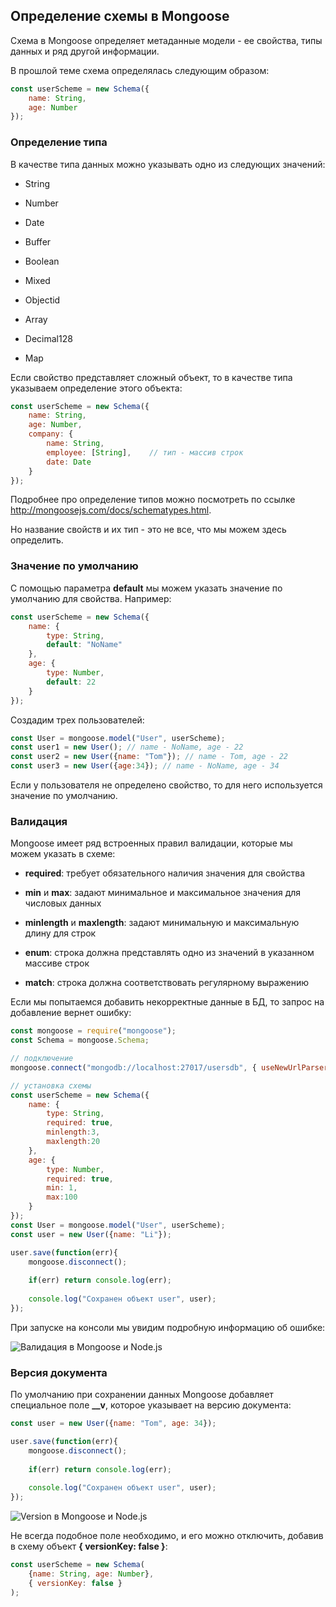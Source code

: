 ## Определение схемы в Mongoose

Схема в Mongoose определяет метаданные модели - ее свойства, типы данных и ряд другой информации.

В прошлой теме схема определялась следующим образом:

```js
const userScheme = new Schema({
    name: String,
    age: Number
});
```

### Определение типа

В качестве типа данных можно указывать одно из следующих значений:

- String

- Number

- Date

- Buffer

- Boolean

- Mixed

- Objectid

- Array

- Decimal128

- Map

Если свойство представляет сложный объект, то в качестве типа указываем определение этого объекта:

```js
const userScheme = new Schema({
    name: String,
    age: Number,
    company: {
        name: String,
        employee: [String],    // тип - массив строк
        date: Date
    }
});
```

Подробнее про определение типов можно посмотреть по ссылке http://mongoosejs.com/docs/schematypes.html.

Но название свойств и их тип - это не все, что мы можем здесь определить.

### Значение по умолчанию

С помощью параметра **default** мы можем указать значение по умолчанию для свойства. Например:

```js
const userScheme = new Schema({
    name: {
        type: String,
        default: "NoName"
    },
    age: {
        type: Number,
        default: 22
    }
});
```

Создадим трех пользователей:

```js
const User = mongoose.model("User", userScheme);
const user1 = new User(); // name - NoName, age - 22
const user2 = new User({name: "Tom"}); // name - Tom, age - 22
const user3 = new User({age:34}); // name - NoName, age - 34
```

Если у пользователя не определено свойство, то для него используется значение по умолчанию.

### Валидация

Mongoose имеет ряд встроенных правил валидации, которые мы можем указать в схеме:

- **required**: требует обязательного наличия значения для свойства

- **min** и **max**: задают минимальное и максимальное значения для числовых данных

- **minlength** и **maxlength**: задают минимальную и максимальную длину для строк

- **enum**: строка должна представлять одно из значений в указанном массиве строк

- **match**: строка должна соответствовать регулярному выражению

Если мы попытаемся добавить некорректные данные в БД, то запрос на добавление вернет ошибку:

```js
const mongoose = require("mongoose");
const Schema = mongoose.Schema;

// подключение
mongoose.connect("mongodb://localhost:27017/usersdb", { useNewUrlParser: true });

// установка схемы
const userScheme = new Schema({
    name: {
        type: String,
        required: true,
        minlength:3,
        maxlength:20
    },
    age: {
        type: Number,
        required: true,
        min: 1,
        max:100
    }
});
const User = mongoose.model("User", userScheme);
const user = new User({name: "Li"});

user.save(function(err){
    mongoose.disconnect();
    
    if(err) return console.log(err);
    
    console.log("Сохранен объект user", user);
});
```

При запуске на консоли мы увидим подробную информацию об ошибке:

![Валидация в Mongoose и Node.js](https://metanit.com/web/nodejs/pics/7.11.png)

### Версия документа

По умолчанию при сохранении данных Mongoose добавляет специальное поле **__v**, которое указывает 
на версию документа:

```js
const user = new User({name: "Tom", age: 34});

user.save(function(err){
    mongoose.disconnect();
    
    if(err) return console.log(err);
    
    console.log("Сохранен объект user", user);
});
```

![Version в Mongoose и Node.js](https://metanit.com/web/nodejs/pics/7.12.png)

Не всегда подобное поле необходимо, и его можно отключить, добавив в схему объект **{ versionKey: false }**:

```js
const userScheme = new Schema(
    {name: String, age: Number}, 
    { versionKey: false }
);
```

